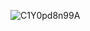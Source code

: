 ![C1Y0pd8n99A](https://user-images.githubusercontent.com/75542410/133077609-cf7376f0-9eac-44a4-bd95-de3f98980a18.jpg)

